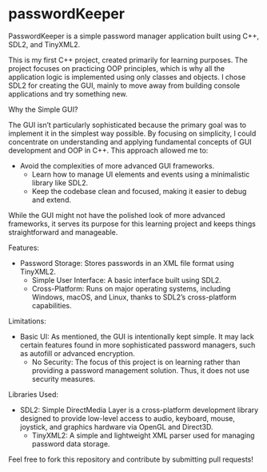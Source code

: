 # passwordKeeper

PasswordKeeper is a simple password manager application built using C++, SDL2, and TinyXML2.

This is my first C++ project, created primarily for learning purposes. The project focuses on practicing OOP principles, which is why all the application logic is implemented using only classes and objects. I chose SDL2 for creating the GUI, mainly to move away from building console applications and try something new.

Why the Simple GUI?

The GUI isn’t particularly sophisticated because the primary goal was to implement it in the simplest way possible. By focusing on simplicity, I could concentrate on understanding and applying fundamental concepts of GUI development and OOP in C++. This approach allowed me to:

  - Avoid the complexities of more advanced GUI frameworks.
	- Learn how to manage UI elements and events using a minimalistic library like SDL2.
	- Keep the codebase clean and focused, making it easier to debug and extend.

While the GUI might not have the polished look of more advanced frameworks, it serves its purpose for this learning project and keeps things straightforward and manageable.

Features:

  - Password Storage: Stores passwords in an XML file format using TinyXML2.
	- Simple User Interface: A basic interface built using SDL2.
	- Cross-Platform: Runs on major operating systems, including Windows, macOS, and Linux, thanks to SDL2’s cross-platform capabilities.

Limitations:

  - Basic UI: As mentioned, the GUI is intentionally kept simple. It may lack certain features found in more sophisticated password managers, such as autofill or advanced encryption.
	- No Security: The focus of this project is on learning rather than providing a password management solution. Thus, it does not use security measures.
 
Libraries Used:

  - SDL2: Simple DirectMedia Layer is a cross-platform development library designed to provide low-level access to audio, keyboard, mouse, joystick, and graphics hardware via OpenGL and Direct3D.
	- TinyXML2: A simple and lightweight XML parser used for managing password data storage.

Feel free to fork this repository and contribute by submitting pull requests!
